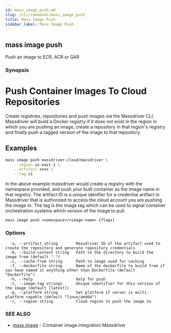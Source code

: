 ```yaml
---
id: mass_image_push.md
slug: /cli/commands/mass_image_push
title: Mass Image Push
sidebar_label: Mass Image Push
---
```

## mass image push

Push an image to ECR, ACR or GAR

### Synopsis

# Push Container Images To Cloud Repositories

Create registries, repositories and push images via the Massdriver CLI. Massdriver will build a Docker registry if it does not exist in the region in which you are pushing an image, create a repository in that region's registry and finally push a tagged version of the image to that repository.

## Examples

```bash
mass image push massdriver-cloud/massdriver \
    --region us-east-1 \
    --artifact xxxx \
    --tag v1
```

In the above example massdriver would create a registry with the namespace provided, and push your built container as the image name in that registry. The artifact ID is a unique idenifier for a credential artifact in Massdriver that is authorized to access the cloud account you are pushing the image to. The tag is the image tag which can be used to signal container orchestration systems which version of the image to pull.


```
mass image push <namespace>/<image-name> [flags]
```

### Options

```
  -a, --artifact string        Massdriver ID of the artifact used to create the repository and generate repository credentials
  -b, --build-context string   Path to the directory to build the image from (default ".")
  -c, --cache-from string      Path to image used for caching
  -f, --dockerfile string      Name of the dockerfile to build from if you have named it anything other than Dockerfile (default "Dockerfile")
  -h, --help                   help for push
  -t, --image-tag strings      Unique identifier for this version of the image (default [latest])
  -p, --platform string        Set platform if server is multi-platform capable (default "linux/amd64")
  -r, --region string          Cloud region to push the image to
```

### SEE ALSO

* [mass image](/cli/commands/mass_image)	 - Container image integration Massdriver
